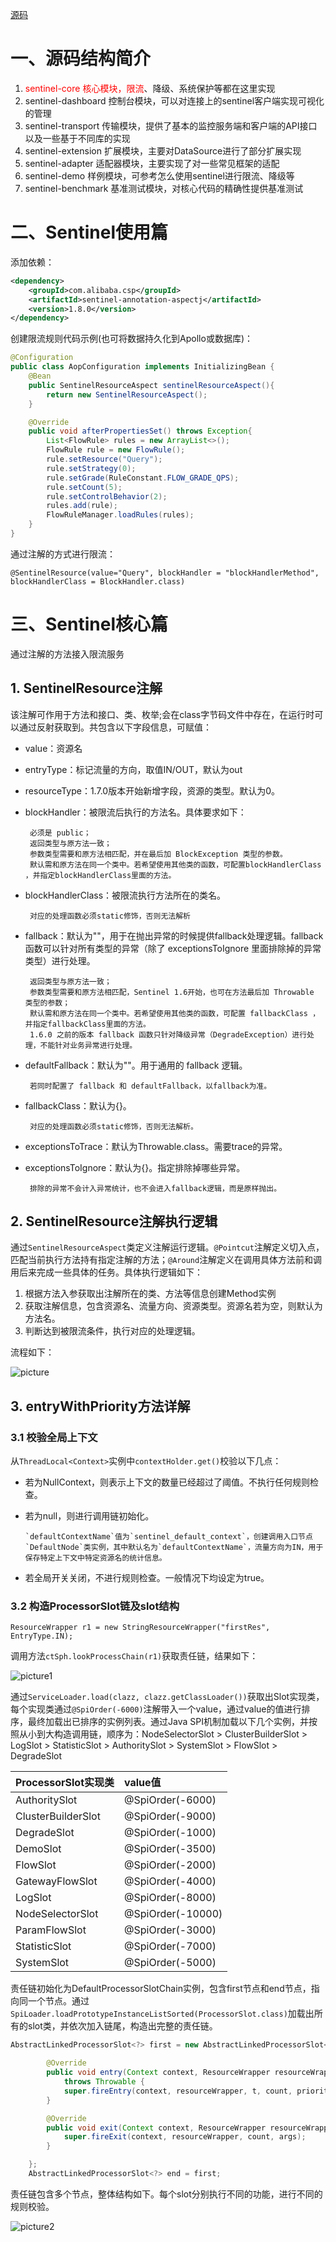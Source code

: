 [源码](https://github.com/alibaba/Sentinel)

# 一、源码结构简介

1. <font color=#FF0000 >sentinel-core 核心模块，限流</font>、降级、系统保护等都在这里实现
1. sentinel-dashboard 控制台模块，可以对连接上的sentinel客户端实现可视化的管理
1. sentinel-transport 传输模块，提供了基本的监控服务端和客户端的API接口以及一些基于不同库的实现
1. sentinel-extension 扩展模块，主要对DataSource进行了部分扩展实现
1. sentinel-adapter 适配器模块，主要实现了对一些常见框架的适配
1. sentinel-demo 样例模块，可参考怎么使用sentinel进行限流、降级等
1. sentinel-benchmark 基准测试模块，对核心代码的精确性提供基准测试

# 二、Sentinel使用篇

添加依赖：

```xml
<dependency>
    <groupId>com.alibaba.csp</groupId>
    <artifactId>sentinel-annotation-aspectj</artifactId>
    <version>1.8.0</version>
</dependency>
```

创建限流规则代码示例(也可将数据持久化到Apollo或数据库)：

```java
@Configuration
public class AopConfiguration implements InitializingBean {
    @Bean
    public SentinelResourceAspect sentinelResourceAspect(){
        return new SentinelResourceAspect();
    }

    @Override
    public void afterPropertiesSet() throws Exception{
        List<FlowRule> rules = new ArrayList<>();
        FlowRule rule = new FlowRule();
        rule.setResource("Query");
        rule.setStrategy(0);
        rule.setGrade(RuleConstant.FLOW_GRADE_QPS);
        rule.setCount(5);
        rule.setControlBehavior(2);
        rules.add(rule);
        FlowRuleManager.loadRules(rules);
    }
}
```

通过注解的方式进行限流：

`@SentinelResource(value="Query", blockHandler = "blockHandlerMethod", blockHandlerClass = BlockHandler.class)`


# 三、Sentinel核心篇

通过注解的方法接入限流服务

## 1. SentinelResource注解

该注解可作用于方法和接口、类、枚举;会在class字节码文件中存在，在运行时可以通过反射获取到。共包含以下字段信息，可赋值：

- value：资源名
- entryType：标记流量的方向，取值IN/OUT，默认为out
- resourceType：1.7.0版本开始新增字段，资源的类型。默认为0。
- blockHandler：被限流后执行的方法名。具体要求如下：

       必须是 public；
       返回类型与原方法一致；
       参数类型需要和原方法相匹配，并在最后加 BlockException 类型的参数。
       默认需和原方法在同一个类中。若希望使用其他类的函数，可配置blockHandlerClass ，并指定blockHandlerClass里面的方法。
- blockHandlerClass：被限流执行方法所在的类名。

       对应的处理函数必须static修饰，否则无法解析

- fallback：默认为""，用于在抛出异常的时候提供fallback处理逻辑。fallback函数可以针对所有类型的异常（除了 exceptionsToIgnore 里面排除掉的异常类型）进行处理。

       返回类型与原方法一致；
       参数类型需要和原方法相匹配，Sentinel 1.6开始，也可在方法最后加 Throwable 类型的参数；
       默认需和原方法在同一个类中。若希望使用其他类的函数，可配置 fallbackClass ，并指定fallbackClass里面的方法。
       1.6.0 之前的版本 fallback 函数只针对降级异常（DegradeException）进行处理，不能针对业务异常进行处理。
- defaultFallback：默认为""。用于通用的 fallback 逻辑。

       若同时配置了 fallback 和 defaultFallback，以fallback为准。

- fallbackClass：默认为{}。
  
       对应的处理函数必须static修饰，否则无法解析。

- exceptionsToTrace：默认为Throwable.class。需要trace的异常。
- exceptionsToIgnore：默认为{}。指定排除掉哪些异常。

       排除的异常不会计入异常统计，也不会进入fallback逻辑，而是原样抛出。

## 2. SentinelResource注解执行逻辑

通过`SentinelResourceAspect`类定义注解运行逻辑。`@Pointcut`注解定义切入点，匹配当前执行方法持有指定注解的方法；`@Around`注解定义在调用具体方法前和调用后来完成一些具体的任务。具体执行逻辑如下：

1. 根据方法入参获取出注解所在的类、方法等信息创建Method实例
1. 获取注解信息，包含资源名、流量方向、资源类型。资源名若为空，则默认为方法名。
1. 判断达到被限流条件，执行对应的处理逻辑。

流程如下：

[picture]: https://github.com/Consck/gitbook/raw/master/picture/%E6%B3%A8%E8%A7%A3%E9%99%90%E6%B5%81%E8%BF%90%E8%A1%8C%E9%80%BB%E8%BE%91.png

![picture]

## 3. entryWithPriority方法详解
### 3.1 校验全局上下文
从`ThreadLocal<Context>`实例中`contextHolder.get()`校验以下几点：
- 若为NullContext，则表示上下文的数量已经超过了阈值。不执行任何规则检查。
- 若为null，则进行调用链初始化。

      `defaultContextName`值为`sentinel_default_context`，创建调用入口节点`DefaultNode`类实例，其中默认名为`defaultContextName`，流量方向为IN，用于保存特定上下文中特定资源名的统计信息。

- 若全局开关关闭，不进行规则检查。一般情况下均设定为true。

### 3.2 构造ProcessorSlot链及slot结构

`ResourceWrapper r1 = new StringResourceWrapper("firstRes", EntryType.IN);`

调用方法`ctSph.lookProcessChain(r1)`获取责任链，结果如下：

[picture1]: https://github.com/Consck/gitbook/raw/master/picture/slot.jpg

![picture1]

通过`ServiceLoader.load(clazz, clazz.getClassLoader())`获取出Slot实现类，每个实现类通过`@SpiOrder(-6000)`注解带入一个value，通过value的值进行排序，最终加载出已排序的实例列表。通过Java SPI机制加载以下几个实例，并按照从小到大构造调用链，顺序为：NodeSelectorSlot > ClusterBuilderSlot > LogSlot > StatisticSlot > AuthoritySlot > SystemSlot > FlowSlot > DegradeSlot


| ProcessorSlot实现类  | value值  |
|:----------|:----------|
| AuthoritySlot    | @SpiOrder(-6000)    |
| ClusterBuilderSlot    | @SpiOrder(-9000)    |
| DegradeSlot    | @SpiOrder(-1000)   |
| DemoSlot    | @SpiOrder(-3500)    |
| FlowSlot    | @SpiOrder(-2000)    |
| GatewayFlowSlot    | @SpiOrder(-4000)   |
| LogSlot    | @SpiOrder(-8000)    |
| NodeSelectorSlot   | @SpiOrder(-10000)    |
| ParamFlowSlot    | @SpiOrder(-3000)    |
| StatisticSlot   | @SpiOrder(-7000)  |
| SystemSlot  | @SpiOrder(-5000)    |


责任链初始化为DefaultProcessorSlotChain实例，包含first节点和end节点，指向同一个节点。通过`SpiLoader.loadPrototypeInstanceListSorted(ProcessorSlot.class)`加载出所有的slot类，并依次加入链尾，构造出完整的责任链。

```java
AbstractLinkedProcessorSlot<?> first = new AbstractLinkedProcessorSlot<Object>() {

        @Override
        public void entry(Context context, ResourceWrapper resourceWrapper, Object t, int count, boolean prioritized, Object... args)
            throws Throwable {
            super.fireEntry(context, resourceWrapper, t, count, prioritized, args);
        }

        @Override
        public void exit(Context context, ResourceWrapper resourceWrapper, int count, Object... args) {
            super.fireExit(context, resourceWrapper, count, args);
        }

    };
    AbstractLinkedProcessorSlot<?> end = first;
```

责任链包含多个节点，整体结构如下。每个slot分别执行不同的功能，进行不同的规则校验。

[picture2]: https://github.com/Consck/gitbook/raw/master/picture/slot%E7%BB%93%E6%9E%84.jpg

![picture2]

